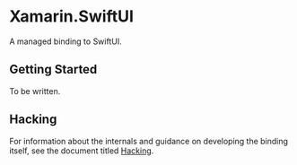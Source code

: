# Xamarin.SwiftUI

A managed binding to SwiftUI.

## Getting Started

To be written.

## Hacking

For information about the internals and guidance on developing the binding itself, see the document titled [Hacking](Hacking.md).